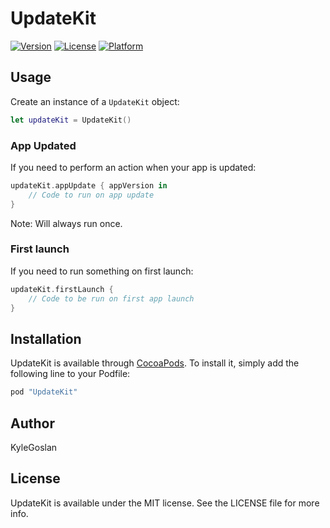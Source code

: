 # UpdateKit
[![Version](https://img.shields.io/cocoapods/v/UpdateKit.svg?style=flat)](http://cocoapods.org/pods/UpdateKit)
[![License](https://img.shields.io/cocoapods/l/UpdateKit.svg?style=flat)](http://cocoapods.org/pods/UpdateKit)
[![Platform](https://img.shields.io/cocoapods/p/UpdateKit.svg?style=flat)](http://cocoapods.org/pods/UpdateKit)

## Usage

Create an instance of a `UpdateKit` object:

```swift
let updateKit = UpdateKit()
```


### App Updated

If you need to perform an action when your app is updated:

```swift
updateKit.appUpdate { appVersion in
    // Code to run on app update
}
```

Note: Will always run once.


### First launch

If you need to run something on first launch:

```swift
updateKit.firstLaunch { 
    // Code to be run on first app launch
}
```


## Installation

UpdateKit is available through [CocoaPods](http://cocoapods.org). To install it, simply add the following line to your Podfile:

```ruby
pod "UpdateKit"
```

## Author

KyleGoslan

## License

UpdateKit is available under the MIT license. See the LICENSE file for more info.
